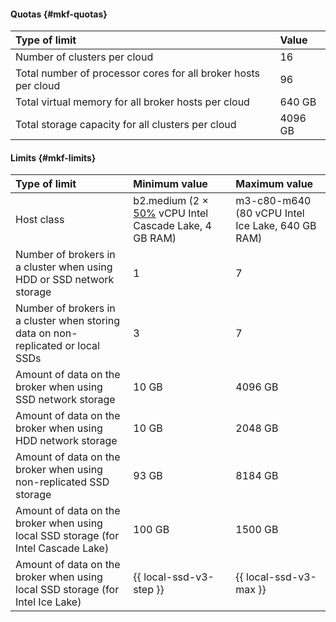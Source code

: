 #### Quotas {#mkf-quotas}

| Type of limit | Value |
|:-----------------------------------------------------------------------------|:---------|
| Number of clusters per cloud | 16 |
| Total number of processor cores for all broker hosts per cloud | 96 |
| Total virtual memory for all broker hosts per cloud | 640 GB |
| Total storage capacity for all clusters per cloud | 4096 GB |


#### Limits {#mkf-limits}

| Type of limit | Minimum value | Maximum value |
|:---------------------------------------------------------------------------------------------------------------------|:------------------------------------------------------------------------------------------------------|:-------------------------------------------------|
| Host class | b2.medium (2 × [50%](../../compute/concepts/performance-levels.md) vCPU Intel Cascade Lake, 4 GB RAM) | m3-c80-m640 (80 vCPU Intel Ice Lake, 640 GB RAM) |
| Number of brokers in a cluster when using HDD or SSD network storage | 1 | 7 |
| Number of brokers in a cluster when storing data on non-replicated or local SSDs | 3 | 7 |
| Amount of data on the broker when using SSD network storage | 10 GB | 4096 GB |
| Amount of data on the broker when using HDD network storage | 10 GB | 2048 GB |
| Amount of data on the broker when using non-replicated SSD storage | 93 GB | 8184 GB |
| Amount of data on the broker when using local SSD storage (for Intel Cascade Lake) | 100 GB | 1500 GB |
| Amount of data on the broker when using local SSD storage (for Intel Ice Lake) | {{ local-ssd-v3-step }} | {{ local-ssd-v3-max }} |
